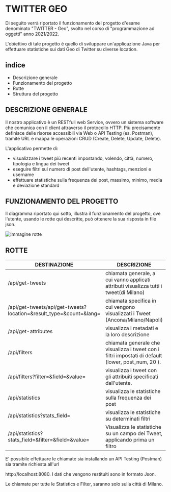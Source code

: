 # TWITTER GEO
Di seguito verrà riportato il funzionamento del progetto d'esame denominato "TWITTER - Geo", svolto nel corso di "programmazione ad oggetti" anno 2021/2022.

L'obiettivo di tale progetto è quello di sviluppare un'applicazione Java per effettuare statistiche sui dati Geo di Twitter su diverse location.

## indice

- Descrizione generale
- Funzionamento del progetto
- Rotte 
- Struttura del progetto



## DESCRIZIONE GENERALE

Il nostro applicativo è un RESTfull web Service, ovvero un sistema software che comunica con il client attraverso il protocollo HTTP. Più precisamente definisce delle risorse accessibili via Web o API Testing (es. Postman), tramite URL e mappa le operazioni CRUD (Create, Delete, Update, Delete).

L'applicativo permette di:

- visualizzare i tweet più recenti impostando, volendo, città, numero, tipologia e lingua dei tweet
- eseguire filtri sul numero di post dell'utente, hashtags, menzioni e username
- effettuare statistiche sulla frequenza dei post, massimo, minimo, media e deviazione standard



## FUNZIONAMENTO DEL PROGETTO

Il diagramma riportato qui sotto, illustra il funzionamento del progetto, ove l'utente, usando le rotte qui descritte, può ottenere la sua risposta in file json.

![immagine rotte](https://github.com/giadarem/progettoPO/tree/master/img/immagine_utente_rotte.jpeg)



## ROTTE

| DESTINAZIONE                                                 | DESCRIZIONE                                                  | esempio di chiamata                                          |
| ------------------------------------------------------------ | ------------------------------------------------------------ | ------------------------------------------------------------ |
| /api/get-tweets                                              | chiamata generale, a cui vanno applicati attributi visualizza tutti i tweet(di Milano) | /api/get-tweets                                              |
| /api/get-tweets/api/get-tweets?location=<value>&result_type=<value>&count=<value>&lang=<value> | chiamata specifica in cui vengono visualizzati i Tweet (Ancona/Milano/Napoli) | /api/get-tweets?location=<Ancona>&result_type=<recent>&count=<50>&lang=<it> |
| /api/get-attributes                                          | visualizza i metadati e la loro descrizione                  | /api/get-attributes                                          |
| /api/filters                                                 | chiamata generale che visualizza i tweet con i filtri impostati di default (lower, post_num, 20 ). | /api/filters                                                 |
| /api/filters?filter=<value>&field=<value>&value=<value>      | visualizza i tweet con gli attribuiti specificati dall'utente. |                                                              |
| /api/statistics                                              | visualizza le statistiche sulla frequenza dei post           |                                                              |
| /api/statistics?stats_field=<value>                          | visualizza le statistiche su determinati filtri              |                                                              |
| /api/statistics?stats_field=<value>&filter=<value>&field=<value>&value=<value> | Visualizza le statistiche su un campo dei Tweet, applicando prima un filtro |                                                              |

E' possibile effettuare le chiamate sia installando un API Testing   (Postman) sia tramite richiesta all'url

 http://localhost:8080. I dati che vengono restituiti sono in formato Json.

Le chiamate per tutte le Statistics e Filter, saranno solo sulla città di Milano.
